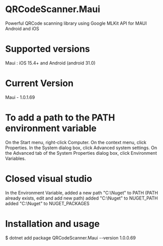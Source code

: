 # QRCodeScanner.Maui
 
 Powerful QRCode scanning library using Google MLKit API for MAUI Android and iOS
 
# Supported versions
 
Maui : iOS 15.4+ and Android (android 31.0)

# Current Version

Maui - 1.0.1.69

# To add a path to the PATH environment variable

On the Start menu, right-click Computer.
On the context menu, click Properties.
In the System dialog box, click Advanced system settings.
On the Advanced tab of the System Properties dialog box, click Environment Variables.

# Closed visual studio

In the Environment Variable, added a new path "C:\Nuget" to PATH (PATH already exists, edit and add new path)
added "C:\Nuget" to NUGET_PATH
added "C:\Nuget" to NUGET_PACKAGES

# Installation and usage

$ dotnet add package QRCodeScanner.Maui --version 1.0.0.69
